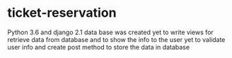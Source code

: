 # ticket-reservation
Python 3.6 and django 2.1
data base was created
yet to write views for retrieve data from database and to show the info to the user
yet to validate user info and create post method to store the data in database
